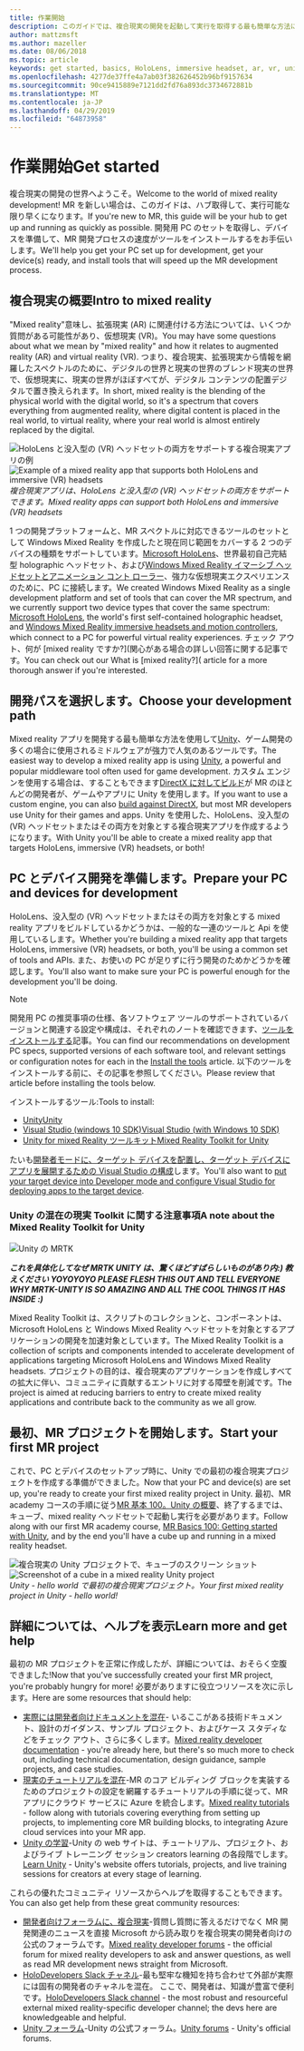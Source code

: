```yaml
---
title: 作業開始
description: このガイドでは、複合現実の開発を起動して実行を取得する最も簡単な方法について説明します。
author: mattzmsft
ms.author: mazeller
ms.date: 08/06/2018
ms.topic: article
keywords: get started, basics, HoloLens, immersive headset, ar, vr, unity, visual studio, quick start, how to
ms.openlocfilehash: 4277de37ffe4a7ab03f382626452b96bf9157634
ms.sourcegitcommit: 90ce9415889e7121dd2fd76a893dc3734672881b
ms.translationtype: MT
ms.contentlocale: ja-JP
ms.lasthandoff: 04/29/2019
ms.locfileid: "64873958"
---
```

# <a name="get-started"></a><span data-ttu-id="01607-104">作業開始</span><span class="sxs-lookup"><span data-stu-id="01607-104">Get started</span></span>

<span data-ttu-id="01607-105">複合現実の開発の世界へようこそ。</span><span class="sxs-lookup"><span data-stu-id="01607-105">Welcome to the world of mixed reality development!</span></span> <span data-ttu-id="01607-106">MR を新しい場合は、このガイドは、ハブ取得して、実行可能な限り早くになります。</span><span class="sxs-lookup"><span data-stu-id="01607-106">If you're new to MR, this guide will be your hub to get up and running as quickly as possible.</span></span> <span data-ttu-id="01607-107">開発用 PC のセットを取得し、デバイスを準備して、MR 開発プロセスの速度がツールをインストールするをお手伝いします。</span><span class="sxs-lookup"><span data-stu-id="01607-107">We'll help you get your PC set up for development, get your device(s) ready, and install tools that will speed up the MR development process.</span></span> 

## <a name="intro-to-mixed-reality"></a><span data-ttu-id="01607-108">複合現実の概要</span><span class="sxs-lookup"><span data-stu-id="01607-108">Intro to mixed reality</span></span>

<span data-ttu-id="01607-109">"Mixed reality"意味し、拡張現実 (AR) に関連付ける方法については、いくつか質問がある可能性があり、仮想現実 (VR)。</span><span class="sxs-lookup"><span data-stu-id="01607-109">You may have some questions about what we mean by "mixed reality" and how it relates to augmented reality (AR) and virtual reality (VR).</span></span> <span data-ttu-id="01607-110">つまり、複合現実、拡張現実から情報を網羅したスペクトルのために、デジタルの世界と現実の世界のブレンド現実の世界で、仮想現実に、現実の世界がほぼすべてが、デジタル コンテンツの配置デジタルで置き換えられます。</span><span class="sxs-lookup"><span data-stu-id="01607-110">In short, mixed reality is the blending of the physical world with the digital world, so it's a spectrum that covers everything from augmented reality, where digital content is placed in the real world, to virtual reality, where your real world is almost entirely replaced by the digital.</span></span> 

<span data-ttu-id="01607-111">![HoloLens と没入型の (VR) ヘッドセットの両方をサポートする複合現実アプリの例](images/mr-island.png)</span><span class="sxs-lookup"><span data-stu-id="01607-111">![Example of a mixed reality app that supports both HoloLens and immersive (VR) headsets](images/mr-island.png)</span></span><br>
<span data-ttu-id="01607-112">*複合現実アプリは、HoloLens と没入型の (VR) ヘッドセットの両方をサポートできます。*</span><span class="sxs-lookup"><span data-stu-id="01607-112">*Mixed reality apps can support both HoloLens and immersive (VR) headsets*</span></span>

<span data-ttu-id="01607-113">1 つの開発プラットフォームと、MR スペクトルに対応できるツールのセットとして Windows Mixed Reality を作成したと現在同じ範囲をカバーする 2 つのデバイスの種類をサポートしています。[Microsoft HoloLens](https://www.microsoft.com/hololens)、世界最初自己完結型 holographic ヘッドセット、および[Windows Mixed Reality イマーシブ ヘッドセットとアニメーション コント ローラー](https://www.microsoft.com/windows/windows-mixed-reality)、強力な仮想現実エクスペリエンスのために、PC に接続します。</span><span class="sxs-lookup"><span data-stu-id="01607-113">We created Windows Mixed Reality as a single development platform and set of tools that can cover the MR spectrum, and we currently support two device types that cover the same spectrum: [Microsoft HoloLens](https://www.microsoft.com/hololens), the world's first self-contained holographic headset, and [Windows Mixed Reality immersive headsets and motion controllers](https://www.microsoft.com/windows/windows-mixed-reality), which connect to a PC for powerful virtual reality experiences.</span></span> <span data-ttu-id="01607-114">チェック アウト、何が [mixed reality ですか?](関心がある場合の詳しい回答に関する記事です。</span><span class="sxs-lookup"><span data-stu-id="01607-114">You can check out our What is [mixed reality?]( article for a more thorough answer if you're interested.</span></span>

## <a name="choose-your-development-path"></a><span data-ttu-id="01607-115">開発パスを選択します。</span><span class="sxs-lookup"><span data-stu-id="01607-115">Choose your development path</span></span>

<span data-ttu-id="01607-116">Mixed reality アプリを開発する最も簡単な方法を使用して[Unity](https://unity3d.com)、ゲーム開発の多くの場合に使用されるミドルウェアが強力で人気のあるツールです。</span><span class="sxs-lookup"><span data-stu-id="01607-116">The easiest way to develop a mixed reality app is using [Unity](https://unity3d.com), a powerful and popular middleware tool often used for game development.</span></span> <span data-ttu-id="01607-117">カスタム エンジンを使用する場合は、することもできます[DirectX に対してビルド](directx-development-overview.md)が MR のほとんどの開発者が、ゲームやアプリに Unity を使用します。</span><span class="sxs-lookup"><span data-stu-id="01607-117">If you want to use a custom engine, you can also [build against DirectX](directx-development-overview.md), but most MR developers use Unity for their games and apps.</span></span> <span data-ttu-id="01607-118">Unity を使用した、HoloLens、没入型の (VR) ヘッドセットまたはその両方を対象とする複合現実アプリを作成するようになります。</span><span class="sxs-lookup"><span data-stu-id="01607-118">With Unity you'll be able to create a mixed reality app that targets HoloLens, immersive (VR) headsets, or both!</span></span>

## <a name="prepare-your-pc-and-devices-for-development"></a><span data-ttu-id="01607-119">PC とデバイス開発を準備します。</span><span class="sxs-lookup"><span data-stu-id="01607-119">Prepare your PC and devices for development</span></span>

<span data-ttu-id="01607-120">HoloLens、没入型の (VR) ヘッドセットまたはその両方を対象とする mixed reality アプリをビルドしているかどうかは、一般的な一連のツールと Api を使用しているします。</span><span class="sxs-lookup"><span data-stu-id="01607-120">Whether you're building a mixed reality app that targets HoloLens, immersive (VR) headsets, or both, you'll be using a common set of tools and APIs.</span></span> <span data-ttu-id="01607-121">また、お使いの PC が足りずに行う開発のためかどうかを確認します。</span><span class="sxs-lookup"><span data-stu-id="01607-121">You'll also want to make sure your PC is powerful enough for the development you'll be doing.</span></span> 

>[!NOTE]
><span data-ttu-id="01607-122">開発用 PC の推奨事項の仕様、各ソフトウェア ツールのサポートされているバージョンと関連する設定や構成は、それぞれのノートを確認できます、[ツールをインストールする](install-the-tools.md)記事。</span><span class="sxs-lookup"><span data-stu-id="01607-122">You can find our recommendations on development PC specs, supported versions of each software tool, and relevant settings or configuration notes for each in the [Install the tools](install-the-tools.md) article.</span></span> <span data-ttu-id="01607-123">以下のツールをインストールする前に、その記事を参照してください。</span><span class="sxs-lookup"><span data-stu-id="01607-123">Please review that article before installing the tools below.</span></span>

<span data-ttu-id="01607-124">インストールするツール:</span><span class="sxs-lookup"><span data-stu-id="01607-124">Tools to install:</span></span>
* [<span data-ttu-id="01607-125">Unity</span><span class="sxs-lookup"><span data-stu-id="01607-125">Unity</span></span>](https://store.unity.com/download)
* [<span data-ttu-id="01607-126">Visual Studio (windows 10 SDK)</span><span class="sxs-lookup"><span data-stu-id="01607-126">Visual Studio (with Windows 10 SDK)</span></span>](https://developer.microsoft.com/windows/downloads)
* [<span data-ttu-id="01607-127">Unity for mixed Reality ツールキット</span><span class="sxs-lookup"><span data-stu-id="01607-127">Mixed Reality Toolkit for Unity</span></span>](https://github.com/Microsoft/MixedRealityToolkit-Unity/blob/htk_release/GettingStarted.md)

<span data-ttu-id="01607-128">たいも[開発者モードに、ターゲット デバイスを配置し、ターゲット デバイスにアプリを展開するための Visual Studio の構成](using-visual-studio.md)します。</span><span class="sxs-lookup"><span data-stu-id="01607-128">You'll also want to [put your target device into Developer mode and configure Visual Studio for deploying apps to the target device](using-visual-studio.md).</span></span>

### <a name="a-note-about-the-mixed-reality-toolkit-for-unity"></a><span data-ttu-id="01607-129">Unity の混在の現実 Toolkit に関する注意事項</span><span class="sxs-lookup"><span data-stu-id="01607-129">A note about the Mixed Reality Toolkit for Unity</span></span>

![Unity の MRTK](images/mrtkandunity.png)<br>

<span data-ttu-id="01607-131">***これを具体化してなぜ MRTK UNITY は、驚くほどすばらしいものがあり内:) 教えください YOYO***</span><span class="sxs-lookup"><span data-stu-id="01607-131">***YOYO PLEASE FLESH THIS OUT AND TELL EVERYONE WHY MRTK-UNITY IS SO AMAZING AND ALL THE COOL THINGS IT HAS INSIDE :)***</span></span>

<span data-ttu-id="01607-132">Mixed Reality Toolkit は、スクリプトのコレクションと、コンポーネントは、Microsoft HoloLens と Windows Mixed Reality ヘッドセットを対象とするアプリケーションの開発を加速対象としています。</span><span class="sxs-lookup"><span data-stu-id="01607-132">The Mixed Reality Toolkit is a collection of scripts and components intended to accelerate development of applications targeting Microsoft HoloLens and Windows Mixed Reality headsets.</span></span> <span data-ttu-id="01607-133">プロジェクトの目的は、複合現実のアプリケーションを作成しすべての拡大に伴い、コミュニティに貢献するエントリに対する障壁を削減です。</span><span class="sxs-lookup"><span data-stu-id="01607-133">The project is aimed at reducing barriers to entry to create mixed reality applications and contribute back to the community as we all grow.</span></span>

## <a name="start-your-first-mr-project"></a><span data-ttu-id="01607-134">最初、MR プロジェクトを開始します。</span><span class="sxs-lookup"><span data-stu-id="01607-134">Start your first MR project</span></span>

<span data-ttu-id="01607-135">これで、PC とデバイスのセットアップ時に、Unity での最初の複合現実プロジェクトを作成する準備ができました。</span><span class="sxs-lookup"><span data-stu-id="01607-135">Now that your PC and device(s) are set up, you're ready to create your first mixed reality project in Unity.</span></span> <span data-ttu-id="01607-136">最初、MR academy コースの手順に従う[MR 基本 100。Unity の概要](holograms-100.md)、終了するまでは、キューブ、mixed reality ヘッドセットで起動し実行を必要があります。</span><span class="sxs-lookup"><span data-stu-id="01607-136">Follow along with our first MR academy course, [MR Basics 100: Getting started with Unity](holograms-100.md), and by the end you'll have a cube up and running in a mixed reality headset.</span></span>

<span data-ttu-id="01607-137">![複合現実の Unity プロジェクトで、キューブのスクリーン ショット](images/mr-cube.PNG)</span><span class="sxs-lookup"><span data-stu-id="01607-137">![Screenshot of a cube in a mixed reality Unity project](images/mr-cube.PNG)</span></span><br>
<span data-ttu-id="01607-138">*Unity - hello world で最初の複合現実プロジェクト。*</span><span class="sxs-lookup"><span data-stu-id="01607-138">*Your first mixed reality project in Unity - hello world!*</span></span>

## <a name="learn-more-and-get-help"></a><span data-ttu-id="01607-139">詳細については、ヘルプを表示</span><span class="sxs-lookup"><span data-stu-id="01607-139">Learn more and get help</span></span>

<span data-ttu-id="01607-140">最初の MR プロジェクトを正常に作成したが、詳細については、おそらく空腹できました!</span><span class="sxs-lookup"><span data-stu-id="01607-140">Now that you've successfully created your first MR project, you're probably hungry for more!</span></span> <span data-ttu-id="01607-141">必要がありますに役立つリソースを次に示します。</span><span class="sxs-lookup"><span data-stu-id="01607-141">Here are some resources that should help:</span></span>
* <span data-ttu-id="01607-142">[実際には開発者向けドキュメントを混在](mixed-reality.md)- いるここがある技術ドキュメント、設計のガイダンス、サンプル プロジェクト、およびケース スタディなどをチェック アウト、さらに多くします。</span><span class="sxs-lookup"><span data-stu-id="01607-142">[Mixed reality developer documentation](mixed-reality.md) - you're already here, but there's so much more to check out, including technical documentation, design guidance, sample projects, and case studies.</span></span>
* <span data-ttu-id="01607-143">[現実のチュートリアルを混在](tutorials.md)-MR のコア ビルディング ブロックを実装するためのプロジェクトの設定を網羅するチュートリアルの手順に従って、MR アプリにクラウド サービスに Azure を統合します。</span><span class="sxs-lookup"><span data-stu-id="01607-143">[Mixed reality tutorials](tutorials.md) - follow along with tutorials covering everything from setting up projects, to implementing core MR building blocks, to integrating Azure cloud services into your MR app.</span></span>
* <span data-ttu-id="01607-144">[Unity の学習](https://unity3d.com/learn)-Unity の web サイトは、チュートリアル、プロジェクト、およびライブ トレーニング セッション creators learning の各段階でします。</span><span class="sxs-lookup"><span data-stu-id="01607-144">[Learn Unity](https://unity3d.com/learn) - Unity's website offers tutorials, projects, and live training sessions for creators at every stage of learning.</span></span>

<span data-ttu-id="01607-145">これらの優れたコミュニティ リソースからヘルプを取得することもできます。</span><span class="sxs-lookup"><span data-stu-id="01607-145">You can also get help from these great community resources:</span></span>
* <span data-ttu-id="01607-146">[開発者向けフォーラムに、複合現実](https://forums.hololens.com/)-質問し質問に答えるだけでなく MR 開発関連のニュースを直接 Microsoft から読み取りを複合現実の開発者向けの公式のフォーラムです。</span><span class="sxs-lookup"><span data-stu-id="01607-146">[Mixed reality developer forums](https://forums.hololens.com/) - the official forum for mixed reality developers to ask and answer questions, as well as read MR development news straight from Microsoft.</span></span>
* <span data-ttu-id="01607-147">[HoloDevelopers Slack チャネル](https://holodevelopersslack.azurewebsites.net/)-最も堅牢な機知を持ち合わせて外部が実際には固有の開発者のチャネルを混在。 ここで、開発者は、知識が豊富で便利です。</span><span class="sxs-lookup"><span data-stu-id="01607-147">[HoloDevelopers Slack channel](https://holodevelopersslack.azurewebsites.net/) - the most robust and resourceful external mixed reality-specific developer channel; the devs here are knowledgeable and helpful.</span></span>
* <span data-ttu-id="01607-148">[Unity フォーラム](https://forum.unity3d.com/)-Unity の公式フォーラム。</span><span class="sxs-lookup"><span data-stu-id="01607-148">[Unity forums](https://forum.unity3d.com/) - Unity's official forums.</span></span>
